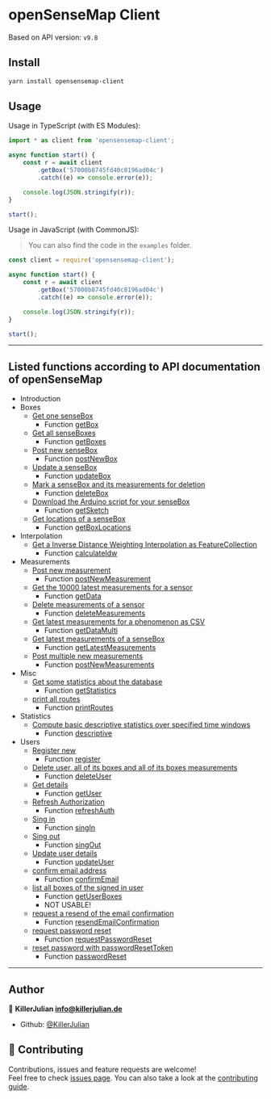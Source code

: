 # openSenseMap Client

Based on API version: `v9.8`

## Install

```sh
yarn install opensensemap-client
```

## Usage

Usage in TypeScript (with ES Modules):

```typescript
import * as client from 'opensensemap-client';

async function start() {
	const r = await client
		.getBox('57000b8745fd40c8196ad04c')
		.catch((e) => console.error(e));

	console.log(JSON.stringify(r));
}

start();
```

Usage in JavaScript (with CommonJS):

> You can also find the code in the `examples` folder.

```js
const client = require('opensensemap-client');

async function start() {
	const r = await client
		.getBox('57000b8745fd40c8196ad04c')
		.catch((e) => console.error(e));

	console.log(JSON.stringify(r));
}

start();
```

---

## Listed functions according to API documentation of openSenseMap

- Introduction
- Boxes
	- [Get one senseBox](https://docs.opensensemap.org/#api-Boxes-getBox)
		- Function [getBox](https://killerjulian.github.io/opensensemap-client//modules.html#getBox)
	- [Get all senseBoxes](https://docs.opensensemap.org/#api-Boxes-getBoxes)
		- Function [getBoxes](https://killerjulian.github.io/opensensemap-client//modules.html#getBoxes)
	- [Post new senseBox](https://docs.opensensemap.org/#api-Boxes-postNewBox)
		- Function [postNewBox](https://killerjulian.github.io/opensensemap-client//modules.html#postNewBox)
	- [Update a senseBox](https://docs.opensensemap.org/#api-Boxes-updateBox)
		- Function [updateBox](https://killerjulian.github.io/opensensemap-client//modules.html#updateBox)
	- [Mark a senseBox and its measurements for deletion](https://docs.opensensemap.org/#api-Boxes-deleteBox)
		- Function [deleteBox](https://killerjulian.github.io/opensensemap-client//modules.html#deleteBox)
	- [Download the Arduino script for your senseBox](https://docs.opensensemap.org/#api-Boxes-getSketch)
		- Function [getSketch](https://killerjulian.github.io/opensensemap-client//modules.html#getSketch)
	- [Get locations of a senseBox](https://docs.opensensemap.org/#api-Boxes-getBoxLocations)
		- Function [getBoxLocations](https://killerjulian.github.io/opensensemap-client//modules.html#getBoxLocations)
- Interpolation
	- [Get a Inverse Distance Weighting Interpolation as FeatureCollection](https://docs.opensensemap.org/#api-Interpolation-calculateIdw)
		- Function [calculateIdw](https://killerjulian.github.io/opensensemap-client//modules.html#calculateIdw)
- Measurements
	- [Post new measurement](https://docs.opensensemap.org/#api-Measurements-postNewMeasurement)
		- Function [postNewMeasurement](https://killerjulian.github.io/opensensemap-client//modules.html#postNewMeasurement)
	- [Get the 10000 latest measurements for a sensor](https://docs.opensensemap.org/#api-Measurements-getData)
		- Function [getData](https://killerjulian.github.io/opensensemap-client//modules.html#getData)
	- [Delete measurements of a sensor](https://docs.opensensemap.org/#api-Measurements-deleteMeasurements)
		- Function [deleteMeasurements](https://killerjulian.github.io/opensensemap-client//modules.html#deleteMeasurements)
	- [Get latest measurements for a phenomenon as CSV](https://docs.opensensemap.org/#api-Measurements-getDataMulti)
		- Function [getDataMulti](https://killerjulian.github.io/opensensemap-client//modules.html#getDataMulti)
	- [Get latest measurements of a senseBox](https://docs.opensensemap.org/#api-Measurements-getLatestMeasurements)
		- Function [getLatestMeasurements](https://killerjulian.github.io/opensensemap-client//modules.html#getLatestMeasurements)
	- [Post multiple new measurements](https://docs.opensensemap.org/#api-Measurements-postNewMeasurements)
		- Function [postNewMeasurements](https://killerjulian.github.io/opensensemap-client//modules.html#postNewMeasurements)
- Misc
	- [Get some statistics about the database](https://docs.opensensemap.org/#api-Misc-getStatistics)
		- Function [getStatistics](https://killerjulian.github.io/opensensemap-client//modules.html#getStatistics)
	- [print all routes](https://docs.opensensemap.org/#api-Misc-printRoutes)
		- Function [printRoutes](https://killerjulian.github.io/opensensemap-client//modules.html#printRoutes)
- Statistics
	- [Compute basic descriptive statistics over specified time windows](https://docs.opensensemap.org/#api-Statistics-descriptive)
		- Function [descriptive](https://killerjulian.github.io/opensensemap-client//modules.html#descriptive)
- Users
	- [Register new](https://docs.opensensemap.org/#api-Users-register)
		- Function [register](https://killerjulian.github.io/opensensemap-client//modules.html#register)
	- [Delete user, all of its boxes and all of its boxes measurements](https://docs.opensensemap.org/#api-Users-deleteUser)
		- Function [deleteUser](https://killerjulian.github.io/opensensemap-client//modules.html#deleteUser)
	- [Get details](https://docs.opensensemap.org/#api-Users-getUser)
		- Function [getUser](https://killerjulian.github.io/opensensemap-client//modules.html#getUser)
	- [Refresh Authorization](https://docs.opensensemap.org/#api-Users-refresh_auth)
		- Function [refreshAuth](https://killerjulian.github.io/opensensemap-client//modules.html#refreshAuth)
	- [Sing in](https://docs.opensensemap.org/#api-Users-sign_in)
		- Function [singIn](https://killerjulian.github.io/opensensemap-client//modules.html#singIn)
	- [Sing out](https://docs.opensensemap.org/#api-Users-sign_out)
		- Function [singOut](https://killerjulian.github.io/opensensemap-client//modules.html#singOut)
	- [Update user details](https://docs.opensensemap.org/#api-Users-updateUser)
		- Function [updateUser](https://killerjulian.github.io/opensensemap-client//modules.html#updateUser)
	- [confirm email address](https://docs.opensensemap.org/#api-Users-confirm_email)
		- Function [confirmEmail](https://killerjulian.github.io/opensensemap-client//modules.html#confirmEmail)
	- [list all boxes of the signed in user](https://docs.opensensemap.org/#api-Users-getUserBoxes)
		- Function [getUserBoxes](https://killerjulian.github.io/opensensemap-client//modules.html#getUserBoxes)
		- NOT USABLE!
	- [request a resend of the email confirmation](https://docs.opensensemap.org/#api-Users-resend_email_confirmation)
		- Function [resendEmailConfirmation](https://killerjulian.github.io/opensensemap-client//modules.html#resendEmailConfirmation)
	- [request password reset](https://docs.opensensemap.org/#api-Users-request_password_reset)
		- Function [requestPasswordReset](https://killerjulian.github.io/opensensemap-client//modules.html#requestPasswordReset)
	- [reset password with passwordResetToken](https://docs.opensensemap.org/#api-Users-password_reset)
		- Function [passwordReset](https://killerjulian.github.io/opensensemap-client//modules.html#passwordReset)

---

## Author

👤 **KillerJulian <info@killerjulian.de>**

- Github: [@KillerJulian](https://github.com/KillerJulian)

## 🤝 Contributing

Contributions, issues and feature requests are welcome!<br />Feel free to check [issues page](https://github.com/KillerJulian/opensensemap-client/issues). You can also take a look at the [contributing guide](https://github.com/KillerJulian/opensensemap-client/blob/master/CONTRIBUTING.md).
